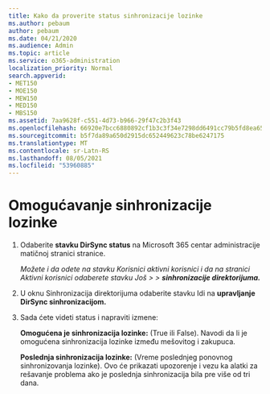 ```yaml
---
title: Kako da proverite status sinhronizacije lozinke
ms.author: pebaum
author: pebaum
ms.date: 04/21/2020
ms.audience: Admin
ms.topic: article
ms.service: o365-administration
localization_priority: Normal
search.appverid:
- MET150
- MOE150
- MEW150
- MED150
- MBS150
ms.assetid: 7aa9628f-c551-4d73-b966-29f47c2b3f43
ms.openlocfilehash: 66920e7bcc6880892cf1b3c3f34e7298dd6491cc79b5fd8ea6540ee10339f33e
ms.sourcegitcommit: b5f7da89a650d2915dc652449623c78be6247175
ms.translationtype: MT
ms.contentlocale: sr-Latn-RS
ms.lasthandoff: 08/05/2021
ms.locfileid: "53960885"
---
```

# <a name="enable-password-sync"></a>Omogućavanje sinhronizacije lozinke

1.  Odaberite **stavku DirSync status** na Microsoft 365 centar administracije matičnoj stranici stranice. 
    
     *Možete i da odete  na stavku Korisnici aktivni korisnici i da na stranici Aktivni korisnici odaberete stavku Još \>   \> **sinhronizacije direktorijuma.*** 
    
2. U oknu Sinhronizacija direktorijuma odaberite stavku Idi na **upravljanje DirSync sinhronizacijom.** 
    
3. Sada ćete videti status i napraviti izmene:
    
    **Omogućena je sinhronizacija lozinke:** (True ili False). Navodi da li je omogućena sinhronizacija lozinke između mešovitog i zakupuca. 
    
    **Poslednja sinhronizacija lozinke:** (Vreme poslednjeg ponovnog sinhronizovanja lozinke). Ovo će prikazati upozorenje i vezu ka alatki za rešavanje problema ako je poslednja sinhronizacija bila pre više od tri dana. 
    

